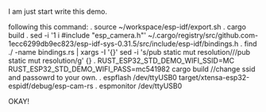 I am just start write this demo.

following this command:
. source ~/workspace/esp-idf/export.sh
. cargo build
. sed -i '1 i #include "esp_camera.h"' ~/.cargo/registry/src/github.com-1ecc6299db9ec823/esp-idf-sys-0.31.5/src/include/esp-idf/bindings.h
. find ./ -name bindings.rs | xargs -I '{}' sed -i 's/pub static mut resolution/\/\/pub static mut resolution/g' {}
. RUST_ESP32_STD_DEMO_WIFI_SSID=MC RUST_ESP32_STD_DEMO_WIFI_PASS=mc541982 cargo build //change ssid and passowrd to your own.
. espflash /dev/ttyUSB0 target/xtensa-esp32-espidf/debug/esp-cam-rs
. espmonitor /dev/ttyUSB0


OKAY!
